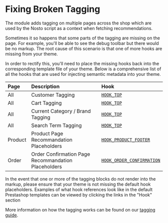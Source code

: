# Fixing Broken Tagging

The module adds tagging on multiple pages across the shop which are used by the Nosto script as a context when fetching recommendations.

Sometimes it so happens that some parts of the tagging are missing on the page. For example, you'll be able to see the debug toolbar but there would be no markup. The root cause of this scenario is that one of more hooks are missing from your theme.

In order to rectify this, you'll need to place the missing hooks back into the corresponding template file of your theme. Below is a comprehensive list of all the hooks that are used for injecting semantic metadata into your theme.

| Page | Description | Hook |
| :--- | :--- | :--- |
| All | Customer Tagging | [`HOOK_TOP`](https://github.com/PrestaShop/PrestaShop/blob/1.6.1.9/themes/default-bootstrap/header.tpl#L110) |
| All | Cart Tagging | [`HOOK_TOP`](https://github.com/PrestaShop/PrestaShop/blob/1.6.1.9/themes/default-bootstrap/header.tpl#L110) |
| All | Current Category / Brand Tagging | [`HOOK_TOP`](https://github.com/PrestaShop/PrestaShop/blob/1.6.1.9/themes/default-bootstrap/header.tpl#L110) |
| All | Search Term Tagging | [`HOOK_TOP`](https://github.com/PrestaShop/PrestaShop/blob/1.6.1.9/themes/default-bootstrap/header.tpl#L110) |
| Product | Product Page Recommandation Placeholders | [`HOOK_PRODUCT_FOOTER`](https://github.com/PrestaShop/PrestaShop/blob/1.6.1.9/themes/default-bootstrap/product.tpl#L563) |
| Order | Order Confirmation Page Recommandation Placeholders | [`HOOK_ORDER_CONFIRMATION`](https://github.com/PrestaShop/PrestaShop/blob/1.6.1.9/themes/default-bootstrap/order-confirmation.tpl#L35) |

In the event that one or more of the tagging blocks do not render into the markup, please ensure that your theme is not missing the default hook placeholders. Examples of what hook references look like in the default Prestashop templates can be viewed by clicking the links in the "Hook" section

More information on how the tagging works can be found on our [tagging guide](http://my.nosto.com/tagging).

